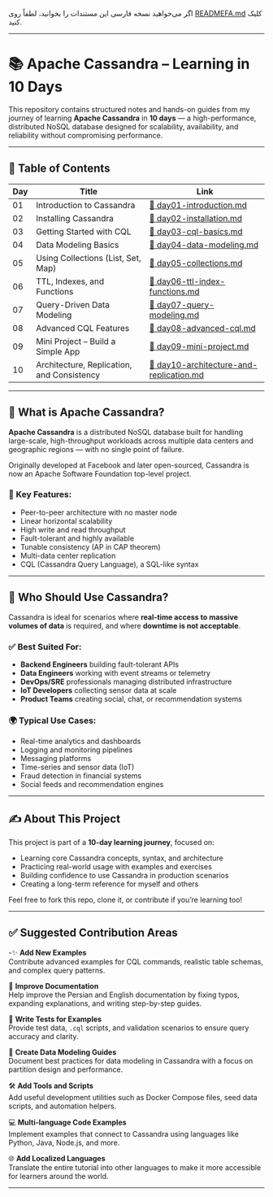اگر می‌خواهید نسخه فارسی این مستندات را بخوانید، لطفاً روی [READMEFA.md](./READMEFA.md) کلیک کنید.

---

# 📚 Apache Cassandra – Learning in 10 Days

This repository contains structured notes and hands-on guides from my journey of learning **Apache Cassandra** in **10 days** — a high-performance, distributed NoSQL database designed for scalability, availability, and reliability without compromising performance.

---

## 📌 Table of Contents

| Day | Title | Link |
|-----|-------|------|
| 01 | Introduction to Cassandra | [📄 day01-introduction.md](./docs/day01-introduction.md) |
| 02 | Installing Cassandra | [📄 day02-installation.md](./docs/day02-installation.md) |
| 03 | Getting Started with CQL | [📄 day03-cql-basics.md](./docs/day03-cql-basics.md) |
| 04 | Data Modeling Basics | [📄 day04-data-modeling.md](./docs/day04-data-modeling.md) |
| 05 | Using Collections (List, Set, Map) | [📄 day05-collections.md](./docs/day05-collections.md) |
| 06 | TTL, Indexes, and Functions | [📄 day06-ttl-index-functions.md](./docs/day06-ttl-index-functions.md) |
| 07 | Query-Driven Data Modeling | [📄 day07-query-modeling.md](./docs/day07-query-modeling.md) |
| 08 | Advanced CQL Features | [📄 day08-advanced-cql.md](./docs/day08-advanced-cql.md) |
| 09 | Mini Project – Build a Simple App | [📄 day09-mini-project.md](./docs/day09-mini-project.md) |
| 10 | Architecture, Replication, and Consistency | [📄 day10-architecture-and-replication.md](./docs/day10-architecture-and-replication.md) |

---

## 🧠 What is Apache Cassandra?

**Apache Cassandra** is a distributed NoSQL database built for handling large-scale, high-throughput workloads across multiple data centers and geographic regions — with no single point of failure.

Originally developed at Facebook and later open-sourced, Cassandra is now an Apache Software Foundation top-level project.

### 🔧 Key Features:

- Peer-to-peer architecture with no master node
- Linear horizontal scalability
- High write and read throughput
- Fault-tolerant and highly available
- Tunable consistency (AP in CAP theorem)
- Multi-data center replication
- CQL (Cassandra Query Language), a SQL-like syntax

---

## 👥 Who Should Use Cassandra?

Cassandra is ideal for scenarios where **real-time access to massive volumes of data** is required, and where **downtime is not acceptable**.

### ✅ Best Suited For:

- **Backend Engineers** building fault-tolerant APIs
- **Data Engineers** working with event streams or telemetry
- **DevOps/SRE** professionals managing distributed infrastructure
- **IoT Developers** collecting sensor data at scale
- **Product Teams** creating social, chat, or recommendation systems

### 🌍 Typical Use Cases:

- Real-time analytics and dashboards
- Logging and monitoring pipelines
- Messaging platforms
- Time-series and sensor data (IoT)
- Fraud detection in financial systems
- Social feeds and recommendation engines

---

## ✍️ About This Project

This project is part of a **10-day learning journey**, focused on:

- Learning core Cassandra concepts, syntax, and architecture
- Practicing real-world usage with examples and exercises
- Building confidence to use Cassandra in production scenarios
- Creating a long-term reference for myself and others

Feel free to fork this repo, clone it, or contribute if you’re learning too!

---

## ✅ Suggested Contribution Areas

-✨ **Add New Examples**  
  Contribute advanced examples for CQL commands, realistic table schemas, and complex query patterns.

 📝 **Improve Documentation**  
  Help improve the Persian and English documentation by fixing typos, expanding explanations, and writing step-by-step guides.

 🧪 **Write Tests for Examples**  
  Provide test data, `.cql` scripts, and validation scenarios to ensure query accuracy and clarity.

 📐 **Create Data Modeling Guides**  
  Document best practices for data modeling in Cassandra with a focus on partition design and performance.

 🛠️ **Add Tools and Scripts**  
  Add useful development utilities such as Docker Compose files, seed data scripts, and automation helpers.

 💻 **Multi-language Code Examples**  
  Implement examples that connect to Cassandra using languages like Python, Java, Node.js, and more.

 🌐 **Add Localized Languages**  
  Translate the entire tutorial into other languages to make it more accessible for learners around the world.

---
